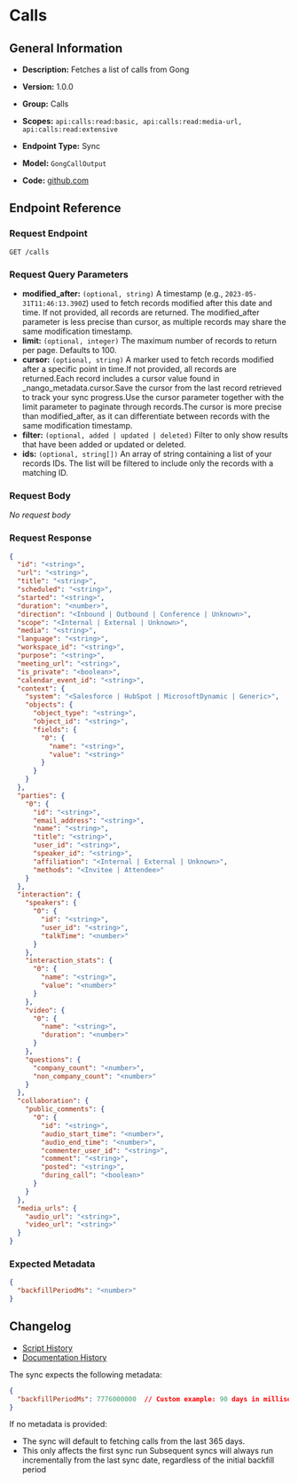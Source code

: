 <!-- BEGIN GENERATED CONTENT -->
# Calls

## General Information

- **Description:** Fetches a list of calls from Gong

- **Version:** 1.0.0
- **Group:** Calls
- **Scopes:** `api:calls:read:basic, api:calls:read:media-url, api:calls:read:extensive`
- **Endpoint Type:** Sync
- **Model:** `GongCallOutput`
- **Code:** [github.com](https://github.com/NangoHQ/integration-templates/tree/main/integrations/gong/syncs/calls.ts)


## Endpoint Reference

### Request Endpoint

`GET /calls`

### Request Query Parameters

- **modified_after:** `(optional, string)` A timestamp (e.g., `2023-05-31T11:46:13.390Z`) used to fetch records modified after this date and time. If not provided, all records are returned. The modified_after parameter is less precise than cursor, as multiple records may share the same modification timestamp.
- **limit:** `(optional, integer)` The maximum number of records to return per page. Defaults to 100.
- **cursor:** `(optional, string)` A marker used to fetch records modified after a specific point in time.If not provided, all records are returned.Each record includes a cursor value found in _nango_metadata.cursor.Save the cursor from the last record retrieved to track your sync progress.Use the cursor parameter together with the limit parameter to paginate through records.The cursor is more precise than modified_after, as it can differentiate between records with the same modification timestamp.
- **filter:** `(optional, added | updated | deleted)` Filter to only show results that have been added or updated or deleted.
- **ids:** `(optional, string[])` An array of string containing a list of your records IDs. The list will be filtered to include only the records with a matching ID.

### Request Body

_No request body_

### Request Response

```json
{
  "id": "<string>",
  "url": "<string>",
  "title": "<string>",
  "scheduled": "<string>",
  "started": "<string>",
  "duration": "<number>",
  "direction": "<Inbound | Outbound | Conference | Unknown>",
  "scope": "<Internal | External | Unknown>",
  "media": "<string>",
  "language": "<string>",
  "workspace_id": "<string>",
  "purpose": "<string>",
  "meeting_url": "<string>",
  "is_private": "<boolean>",
  "calendar_event_id": "<string>",
  "context": {
    "system": "<Salesforce | HubSpot | MicrosoftDynamic | Generic>",
    "objects": {
      "object_type": "<string>",
      "object_id": "<string>",
      "fields": {
        "0": {
          "name": "<string>",
          "value": "<string>"
        }
      }
    }
  },
  "parties": {
    "0": {
      "id": "<string>",
      "email_address": "<string>",
      "name": "<string>",
      "title": "<string>",
      "user_id": "<string>",
      "speaker_id": "<string>",
      "affiliation": "<Internal | External | Unknown>",
      "methods": "<Invitee | Attendee>"
    }
  },
  "interaction": {
    "speakers": {
      "0": {
        "id": "<string>",
        "user_id": "<string>",
        "talkTime": "<number>"
      }
    },
    "interaction_stats": {
      "0": {
        "name": "<string>",
        "value": "<number>"
      }
    },
    "video": {
      "0": {
        "name": "<string>",
        "duration": "<number>"
      }
    },
    "questions": {
      "company_count": "<number>",
      "non_company_count": "<number>"
    }
  },
  "collaboration": {
    "public_comments": {
      "0": {
        "id": "<string>",
        "audio_start_time": "<number>",
        "audio_end_time": "<number>",
        "commenter_user_id": "<string>",
        "comment": "<string>",
        "posted": "<string>",
        "during_call": "<boolean>"
      }
    }
  },
  "media_urls": {
    "audio_url": "<string>",
    "video_url": "<string>"
  }
}
```

### Expected Metadata

```json
{
  "backfillPeriodMs": "<number>"
}
```

## Changelog

- [Script History](https://github.com/NangoHQ/integration-templates/commits/main/integrations/gong/syncs/calls.ts)
- [Documentation History](https://github.com/NangoHQ/integration-templates/commits/main/integrations/gong/syncs/calls.md)

<!-- END  GENERATED CONTENT -->
The sync expects the following metadata:
```json
{
  "backfillPeriodMs": 7776000000  // Custom example: 90 days in milliseconds
}
```
If no metadata is provided:
- The sync will default to fetching calls from the last 365 days.
- This only affects the first sync run
Subsequent syncs will always run incrementally from the last sync date, regardless of the initial backfill period
